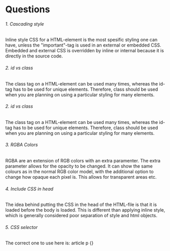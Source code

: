 # Questions
######  1. Cascading style
Inline style CSS for a HTML-element is the most spesific styling one can have, unless the "important"-tag is used in an external or embedded CSS. Embedded and external CSS is overridden by inline or internal because it is directly in the source code.

###### 2. id vs class
The class tag on a HTML-element can be used many times, whereas the id-tag has to be used for unique elements. Therefore, class should be used when you are planning on using a particular styling for many elements.

###### 2. id vs class
The class tag on a HTML-element can be used many times, whereas the id-tag has to be used for unique elements. Therefore, class should be used when you are planning on using a particular styling for many elements.

###### 3. RGBA Colors
RGBA are an extension of RGB colors with an extra paramenter. The extra parameter allows for the opacity to be changed. It can show the same colours as in the normal RGB color model, with the additional option to change how opaque each pixel is. This allows for transparent areas etc.

###### 4. Include CSS in head
The idea behind putting the CSS in the head of the HTML-file is that it is loaded before the body is loaded. This is different than applying inline style, which is generally considered poor separation of style and html objects.

###### 5. CSS selector
The correct one to use here is: 
article p {}